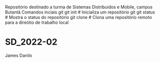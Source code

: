 Repositório destinado a turma de Sistemas Distribuidos e Mobile, campus Butantã
Comandos inciais git
git init # Inicializa um repositório git
git status # Mostra o status do repositório
git clone  # Clona uma repositório remoto para a direótio de trabalho local 
# SD_2022-02

James
Danilo

